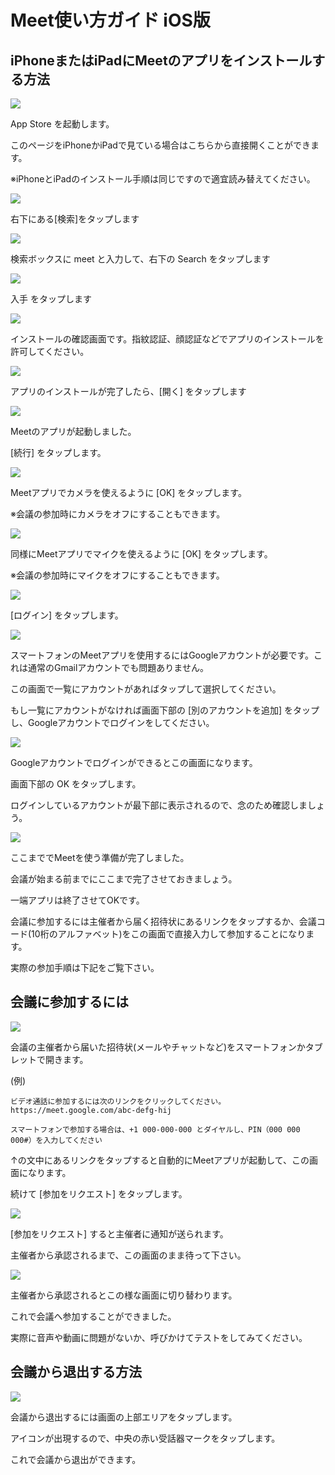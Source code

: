 # Meet使い方ガイド iOS版

## iPhoneまたはiPadにMeetのアプリをインストールする方法

![](images/ios-1.jpg)

App Store を起動します。

このページをiPhoneかiPadで見ている場合はこちらから直接開くことができます。

※iPhoneとiPadのインストール手順は同じですので適宜読み替えてください。

![](images/ios-2.jpg)

右下にある[検索]をタップします

![](images/ios-3.jpg)

検索ボックスに meet と入力して、右下の Search をタップします

![](images/ios-4.jpg)

入手 をタップします

![](images/ios-5.jpg)

インストールの確認画面です。指紋認証、顔認証などでアプリのインストールを許可してください。

![](images/ios-6.jpg)

アプリのインストールが完了したら、[開く] をタップします

![](images/ios-7.jpg)

Meetのアプリが起動しました。

[続行] をタップします。

![](images/ios-8.jpg)

Meetアプリでカメラを使えるように [OK] をタップします。

※会議の参加時にカメラをオフにすることもできます。

![](images/ios-9.jpg)

同様にMeetアプリでマイクを使えるように [OK] をタップします。

※会議の参加時にマイクをオフにすることもできます。

![](images/ios-10.jpg)

[ログイン] をタップします。

![](images/ios-11.jpg)

スマートフォンのMeetアプリを使用するにはGoogleアカウントが必要です。これは通常のGmailアカウントでも問題ありません。

この画面で一覧にアカウントがあればタップして選択してください。

もし一覧にアカウントがなければ画面下部の [別のアカウントを追加] をタップし、Googleアカウントでログインをしてください。

![](images/ios-12.jpg)

Googleアカウントでログインができるとこの画面になります。

画面下部の OK をタップします。

ログインしているアカウントが最下部に表示されるので、念のため確認しましょう。

![](images/ios-13.jpg)

ここまででMeetを使う準備が完了しました。

会議が始まる前までにここまで完了させておきましょう。

一端アプリは終了させてOKです。

会議に参加するには主催者から届く招待状にあるリンクをタップするか、会議コード(10桁のアルファベット)をこの画面で直接入力して参加することになります。

実際の参加手順は下記をご覧下さい。

## 会議に参加するには

![](images/ios-14.jpg)

会議の主催者から届いた招待状(メールやチャットなど)をスマートフォンかタブレットで開きます。

(例)

```
ビデオ通話に参加するには次のリンクをクリックしてください。https://meet.google.com/abc-defg-hij

スマートフォンで参加する場合は、+1 000-000-000 とダイヤルし、PIN（000 000 000#）を入力してください
```

↑の文中にあるリンクをタップすると自動的にMeetアプリが起動して、この画面になります。

続けて [参加をリクエスト] をタップします。

![](images/ios-15.jpg)

[参加をリクエスト] すると主催者に通知が送られます。

主催者から承認されるまで、この画面のまま待って下さい。

![](images/ios-16.jpg)

主催者から承認されるとこの様な画面に切り替わります。

これで会議へ参加することができました。

実際に音声や動画に問題がないか、呼びかけてテストをしてみてください。

## 会議から退出する方法

![](images/ios-17.jpg)

会議から退出するには画面の上部エリアをタップします。

アイコンが出現するので、中央の赤い受話器マークをタップします。

これで会議から退出ができます。